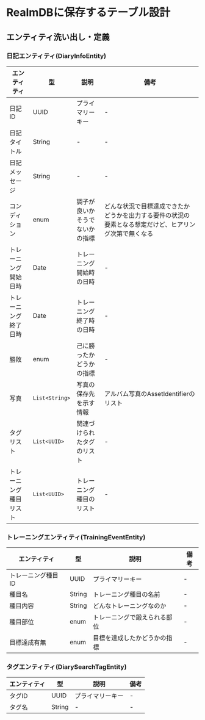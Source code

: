 # RealmDBに保存するテーブル設計

## エンティティ洗い出し・定義

### 日記エンティティ(DiaryInfoEntity)
エンティティ | 型 | 説明 | 備考
--- | --- | --- | ---
日記ID | UUID | プライマリーキー | -
日記タイトル | String | - | -
日記メッセージ | String	| -	| -
コンディション | enum | 調子が良いかそうでないかの指標 | どんな状況で目標達成できたかどうかを出力する要件の状況の要素となる想定だけど、ヒアリング次第で無くなる
トレーニング開始日時 | Date | トレーニング開始時の日時 | -
トレーニング終了日時 | Date | トレーニング終了時の日時 | -
勝敗 | enum | 己に勝ったかどうかの指標 | -
写真 | `List<String>` | 写真の保存先を示す情報 | アルバム写真のAssetIdentifierのリスト
タグリスト | `List<UUID>` | 関連づけられたタグのリスト | -
トレーニング種目リスト | `List<UUID>` | トレーニング種目のリスト | -

### トレーニングエンティティ(TrainingEventEntity)
エンティティ | 型 | 説明 | 備考
--- | --- | --- | ---
トレーニング種目ID	| UUID | プライマリーキー | -
種目名	| String | トレーニング種目の名前 | - | -
種目内容 | String | どんなトレーニングなのか | - 
種目部位 | enum | トレーニングで鍛えられる部位 | -
目標達成有無 | enum | 目標を達成したかどうかの指標 | -

### タグエンティティ(DiarySearchTagEntity)
エンティティ | 型 | 説明 | 備考
--- | --- | --- | ---
タグID | UUID | プライマリーキー | -	
タグ名 | String | - | -

